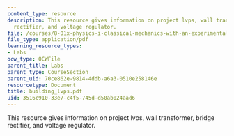 ```yaml
---
content_type: resource
description: This resource gives information on project lvps, wall transformer, bridge
  rectifier, and voltage regulator.
file: /courses/8-01x-physics-i-classical-mechanics-with-an-experimental-focus-fall-2002/3516c91033e7c4f5745dd50ab024aad6_building_lvps.pdf
file_type: application/pdf
learning_resource_types:
- Labs
ocw_type: OCWFile
parent_title: Labs
parent_type: CourseSection
parent_uid: 70ce862e-9814-4ddb-a6a3-0510e258146e
resourcetype: Document
title: building_lvps.pdf
uid: 3516c910-33e7-c4f5-745d-d50ab024aad6
---
```

This resource gives information on project lvps, wall transformer, bridge rectifier, and voltage regulator.

